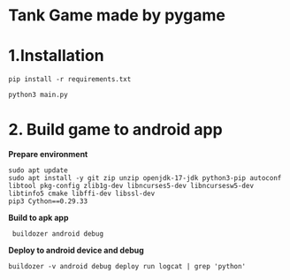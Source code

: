 # Tank Game made by pygame
# 1.Installation
``````
pip install -r requirements.txt
``````
```
python3 main.py
```

# 2. Build game to android app
**Prepare environment**
```
sudo apt update
sudo apt install -y git zip unzip openjdk-17-jdk python3-pip autoconf libtool pkg-config zlib1g-dev libncurses5-dev libncursesw5-dev libtinfo5 cmake libffi-dev libssl-dev
pip3 Cython==0.29.33
```
**Build to apk app**
```
 buildozer android debug
```
**Deploy to android device and debug**
```
buildozer -v android debug deploy run logcat | grep 'python'
```